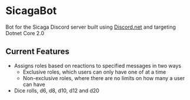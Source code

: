# SicagaBot
Bot for the Sicaga Discord server built using [Discord.net](https://github.com/RogueException/Discord.Net) and targeting Dotnet Core 2.0

## Current Features
- Assigns roles based on reactions to specified messages in two ways
  - Exclusive roles, which users can only have one of at a time
  - Non-exclusive roles, where there are no limits on how many a user can have
- Dice rolls, d6, d8, d10, d12 and d20
